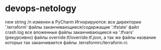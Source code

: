 # devops-netology
new string /n
изменен в PyCharm
Игнорируются:
все директории '.terraform'
файлы заканчивающиеся/содержащие '.tfstate'
файл crash.log
все вложенные файлы заканчивающиеся на '.tfvars' (рекурсивно)
файлы override.tf/override.tf.json, а так же файлы название которых так заканчивается
файлы .terraformrc/terraform.rc


